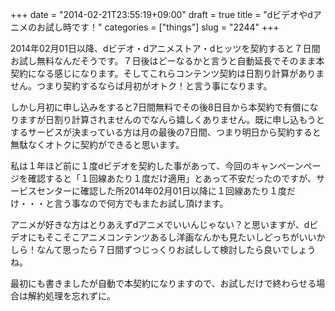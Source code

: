 +++
date = "2014-02-21T23:55:19+09:00"
draft = true
title = "dビデオやdアニメのお試し時です！"
categories = ["things"]
slug = "2244"
+++

<p>2014年02月01日以降、dビデオ・dアニメストア・dヒッツを契約すると７日間お試し無料なんだそうです。７日後はどーなるかと言うと自動延長でそのまま本契約になる感じになります。そしてこれらコンテンツ契約は日割り計算がありません。つまり契約するならば月初がオトク！と言う事になります。</p>
<p>しかし月初に申し込みをすると7日間無料でその後8日目から本契約で有償になりますが日割り計算されませんのでなんら嬉しくありません。既に申し込もうとするサービスが決まっている方は月の最後の7日間、つまり明日から契約すると無駄なくオトクに契約ができると思います。</p>
<p>私は１年ほど前に１度dビデオを契約した事があって、今回のキャンペーンページを確認すると「１回線あたり１度だけ適用」とあって不安だったのですが、サービスセンターに確認した所2014年02月01日以降に１回線あたり１度だけ・・・と言う事なので何方でもまたお試し頂けます。</p>
<p>アニメが好きな方はとりあえずdアニメでいいんじゃない？と思いますが、dビデオにもそこそこアニメコンテンツあるし洋画なんかも見たいしどっちがいいかしら！なんて思ったら７日間ずつじっくりお試しして検討したら良いでしょうね。</p>
<p>最初にも書きましたが自動で本契約になりますので、お試しだけで終わらせる場合は解約処理を忘れずに。</p>
